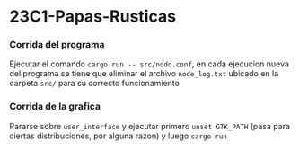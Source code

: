 # 23C1-Papas-Rusticas
### Corrida del programa  
Ejecutar el comando `cargo run -- src/nodo.conf`, en cada ejecucion nueva del programa se tiene que eliminar el archivo `node_log.txt` ubicado en la carpeta `src/` para su correcto funcionamiento

### Corrida de la grafica  
Pararse sobre `user_interface` y ejecutar primero `unset GTK_PATH` (pasa para ciertas distribuciones, por alguna razon) y luego `cargo run`
